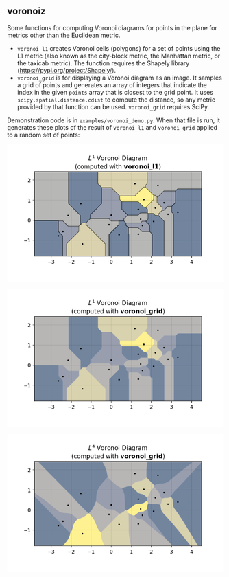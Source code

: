 voronoiz
--------

Some functions for computing Voronoi diagrams for points in the
plane for metrics other than the Euclidean metric.

* `voronoi_l1` creates Voronoi cells (polygons) for a set of points
  using the L1 metric (also known as the city-block metric,
  the Manhattan metric, or the taxicab metric). The function
  requires the Shapely library (https://pypi.org/project/Shapely/).
* `voronoi_grid` is for displaying a Voronoi diagram as an image.
  It samples a grid of points and generates an array of integers
  that indicate the index in the given `points` array that is
  closest to the grid point.  It uses `scipy.spatial.distance.cdist`
  to compute the distance, so any metric provided by that function
  can be used.  `voronoi_grid` requires SciPy.

Demonstration code is in `examples/voronoi_demo.py`.  When that file
is run, it generates these plots of the result of `voronoi_l1` and
`voronoi_grid` applied to a random  set of points:


![](https://github.com/WarrenWeckesser/voronoiz/blob/main/examples/demo_fig1.png)

![](https://github.com/WarrenWeckesser/voronoiz/blob/main/examples/demo_fig2.png)

![](https://github.com/WarrenWeckesser/voronoiz/blob/main/examples/demo_fig3.png)
